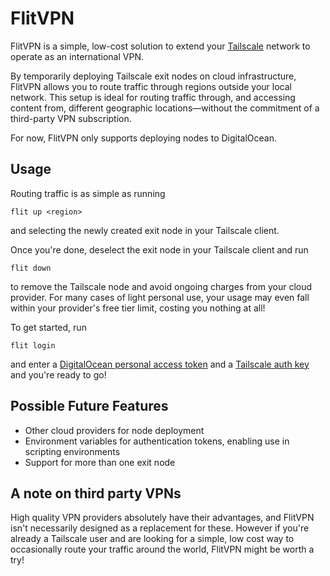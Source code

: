 # FlitVPN

FlitVPN is a simple, low-cost solution to extend your [Tailscale](https://tailscale.com/) network to operate as an international VPN.

By temporarily deploying Tailscale exit nodes on cloud infrastructure, FlitVPN allows you to route traffic through regions outside your local network. This setup is ideal for routing traffic through, and accessing content from, different geographic locations—without the commitment of a third-party VPN subscription.

For now, FlitVPN only supports deploying nodes to DigitalOcean.


## Usage

Routing traffic is as simple as running

```
flit up <region>
```

and selecting the newly created exit node in your Tailscale client.

Once you're done, deselect the exit node in your Tailscale client and run

```
flit down
```

to remove the Tailscale node and avoid ongoing charges from your cloud provider. For many cases of light personal use, your usage may even fall within your provider's free tier limit, costing you nothing at all!

To get started, run

```
flit login
```

and enter a [DigitalOcean personal access token](https://docs.digitalocean.com/reference/api/create-personal-access-token/) and a [Tailscale auth key](https://tailscale.com/kb/1085/auth-keys) and you're ready to go!


## Possible Future Features

 - Other cloud providers for node deployment
 - Environment variables for authentication tokens, enabling use in scripting environments
 - Support for more than one exit node

## A note on third party VPNs

High quality VPN providers absolutely have their advantages, and FlitVPN isn't necessarily designed as a replacement for these. However if you're already a Tailscale user and are looking for a simple, low cost way to occasionally route your traffic around the world, FlitVPN might be worth a try!

